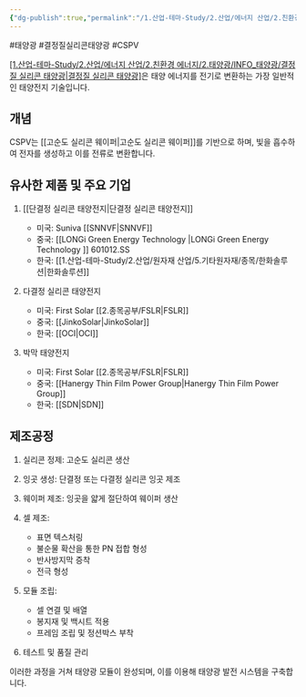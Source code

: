 ```yaml
---
{"dg-publish":true,"permalink":"/1.산업-테마-Study/2.산업/에너지 산업/2.친환경 에너지/2.태양광/INFO_태양광/CSPV/","created":"2024-12-31T09:45:05.898+09:00","updated":"2025-06-03T20:07:21.030+09:00"}
---
```


#태양광 #결정질실리콘태양광 #CSPV

[[1.산업-테마-Study/2.산업/에너지 산업/2.친환경 에너지/2.태양광/INFO_태양광/결정질 실리콘 태양광\|결정질 실리콘 태양광]](CSPV)은 태양 에너지를 전기로 변환하는 가장 일반적인 태양전지 기술입니다.

## 개념

CSPV는 [[고순도 실리콘 웨이퍼\|고순도 실리콘 웨이퍼]]를 기반으로 하며, 빛을 흡수하여 전자를 생성하고 이를 전류로 변환합니다.

## 유사한 제품 및 주요 기업

1. [[단결정 실리콘 태양전지\|단결정 실리콘 태양전지]]
    
    - 미국: Suniva [[SNNVF\|SNNVF]]
    - 중국: [[LONGi Green Energy Technology \|LONGi Green Energy Technology ]] 601012.SS
    - 한국: [[1.산업-테마-Study/2.산업/원자재 산업/5.기타원자재/종목/한화솔루션\|한화솔루션]] 
    
2. 다결정 실리콘 태양전지
    
    - 미국: First Solar [[2.종목공부/FSLR\|FSLR]]
    - 중국: [[JinkoSolar\|JinkoSolar]]
    - 한국: [[OCI\|OCI]]
    
3. 박막 태양전지
    
    - 미국: First Solar [[2.종목공부/FSLR\|FSLR]]
    - 중국: [[Hanergy Thin Film Power Group\|Hanergy Thin Film Power Group]]
    - 한국: [[SDN\|SDN]] 
    

## 제조공정

1. 실리콘 정제: 고순도 실리콘 생산
2. 잉곳 생성: 단결정 또는 다결정 실리콘 잉곳 제조
3. 웨이퍼 제조: 잉곳을 얇게 절단하여 웨이퍼 생산
4. 셀 제조:
    
    - 표면 텍스처링
    - 불순물 확산을 통한 PN 접합 형성
    - 반사방지막 증착
    - 전극 형성
    
5. 모듈 조립:
    
    - 셀 연결 및 배열
    - 봉지재 및 백시트 적용
    - 프레임 조립 및 정션박스 부착
    
6. 테스트 및 품질 관리

이러한 과정을 거쳐 태양광 모듈이 완성되며, 이를 이용해 태양광 발전 시스템을 구축합니다.